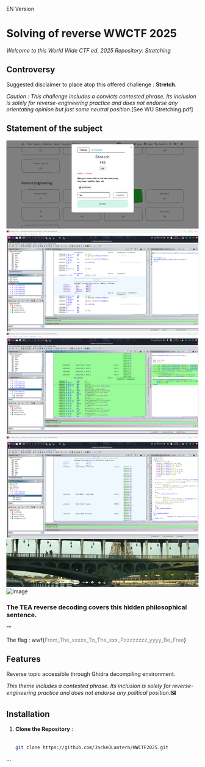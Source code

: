 EN Version 
# Solving of reverse WWCTF 2025
*Welcome to this World Wide CTF ed. 2025 Repository: Stretching*

## Controversy
Suggested disclaimer to place atop this offered challenge : **Stretch**.

*Caution : This challenge includes a convicts contested phrase. Its inclusion is solely for reverse-engineering practice and does not endorse any orientating opinion but just some neutral position.*[See WU Stretching.pdf]


## Statement of the subject
![image](assets/images/solving.png)
![image](assets/images/entry.png)
![image](assets/images/execution.png)
![image](assets/images/tea.png)
![image](assets/images/stretching.jpg)
![image](assets/images/reversing.jpg)

### The TEA reverse decoding covers this hidden philosophical sentence. 

"<!-- From_The_xxxxx_To_The_xxx_Pzzzzzzzz_yyyy_Be_Free GitHub -->"

The flag :
wwf{<font color="gray">From_The_xxxxx_To_The_xxx_Pzzzzzzzz_yyyy_Be_Free</font>}


## Features
Reverse topic accessible through Ghidra decompiling environment.

_This theme includes a contested phrase. Its inclusion is solely for reverse-engineering practice and does not endorse any political position._🖼️ 

## Installation

1. **Clone the Repository** :
   ```bash

   git clone https://github.com/JackeOLantern/WWCTF2025.git

...
